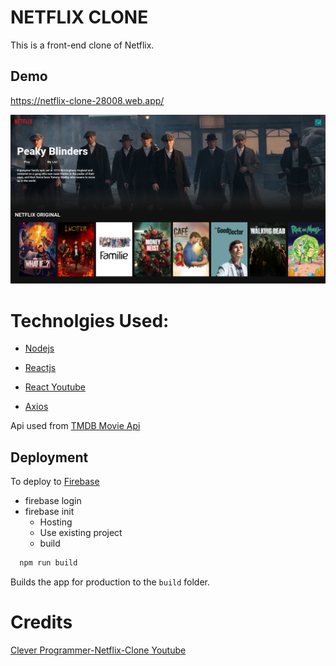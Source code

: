 # NETFLIX CLONE

This is a front-end clone of Netflix. 


## Demo

https://netflix-clone-28008.web.app/
  
![](public/netflixMock.png)
 

# Technolgies Used:



- [Nodejs](https://nodejs.org/en/)

- [Reactjs](https://reactjs.org/)

- [React Youtube](https://www.npmjs.com/package/react-youtube)
- [Axios](https://www.npmjs.com/package/axios)

Api used from
[TMDB Movie Api](https://www.themoviedb.org/documentation/api)


## Deployment
To deploy to [Firebase](https://firebase.google.com/?gclid=Cj0KCQjwnJaKBhDgARIsAHmvz6dcAu83sOCz909F86VdygwoSC6-36wVgNZOIUj34xtD_aAafnuFzE4aApe-EALw_wcB&gclsrc=aw.ds)

- firebase login
- firebase init
  - Hosting
  - Use existing project
  - build
  

```bash
  npm run build
```
Builds the app for production to the `build` folder.

  
# Credits

[Clever Programmer-Netflix-Clone Youtube](https://www.youtube.com/channel/UCqrILQNl5Ed9Dz6CGMyvMTQ)
